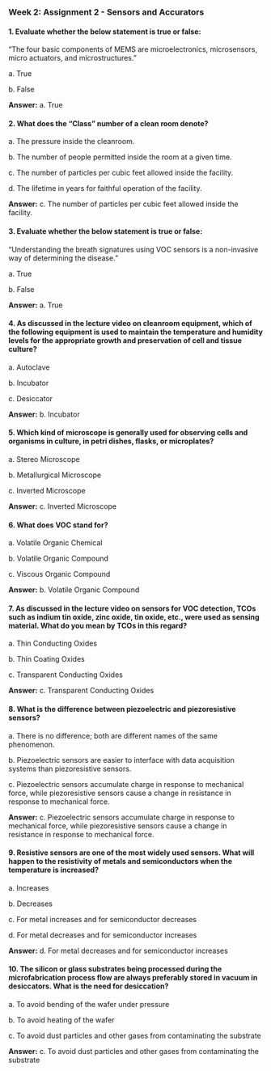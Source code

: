 ### Week 2: Assignment 2 - Sensors and Accurators
#### 1. Evaluate whether the below statement is true or false:

“The four basic components of MEMS are microelectronics, microsensors, micro actuators, and microstructures.”

a. True

b. False

**Answer:** a. True

#### 2. What does the “Class” number of a clean room denote?

a. The pressure inside the cleanroom.

b. The number of people permitted inside the room at a given time.

c. The number of particles per cubic feet allowed inside the facility.

d. The lifetime in years for faithful operation of the facility.

**Answer:** c. The number of particles per cubic feet allowed inside the facility.

#### 3. Evaluate whether the below statement is true or false:

“Understanding the breath signatures using VOC sensors is a non-invasive way of determining the disease.”

a. True

b. False

**Answer:** a. True

#### 4. As discussed in the lecture video on cleanroom equipment, which of the following equipment is used to maintain the temperature and humidity levels for the appropriate growth and preservation of cell and tissue culture?

a. Autoclave

b. Incubator

c. Desiccator

**Answer:** b. Incubator

#### 5. Which kind of microscope is generally used for observing cells and organisms in culture, in petri dishes, flasks, or microplates?

a. Stereo Microscope

b. Metallurgical Microscope

c. Inverted Microscope

**Answer:** c. Inverted Microscope

#### 6. What does VOC stand for?
   
a. Volatile Organic Chemical

b. Volatile Organic Compound

c. Viscous Organic Compound

**Answer:** b. Volatile Organic Compound

#### 7. As discussed in the lecture video on sensors for VOC detection, TCOs such as indium tin oxide, zinc oxide, tin oxide, etc., were used as sensing material. What do you mean by TCOs in this regard?

a. Thin Conducting Oxides

b. Thin Coating Oxides

c. Transparent Conducting Oxides

**Answer:** c. Transparent Conducting Oxides

#### 8. What is the difference between piezoelectric and piezoresistive sensors?


a. There is no difference; both are different names of the same phenomenon.

b. Piezoelectric sensors are easier to interface with data acquisition systems than piezoresistive sensors.

c. Piezoelectric sensors accumulate charge in response to mechanical force, while piezoresistive sensors cause a change in resistance in response to mechanical force.

**Answer:** c. Piezoelectric sensors accumulate charge in response to mechanical force, while piezoresistive sensors cause a change in resistance in response to mechanical force.

#### 9. Resistive sensors are one of the most widely used sensors. What will happen to the resistivity of metals and semiconductors when the temperature is increased?

a. Increases

b. Decreases

c. For metal increases and for semiconductor decreases

d. For metal decreases and for semiconductor increases

**Answer:** d. For metal decreases and for semiconductor increases

#### 10. The silicon or glass substrates being processed during the microfabrication process flow are always preferably stored in vacuum in desiccators. What is the need for desiccation?

a. To avoid bending of the wafer under pressure

b. To avoid heating of the wafer

c. To avoid dust particles and other gases from contaminating the substrate

**Answer:** c. To avoid dust particles and other gases from contaminating the substrate
